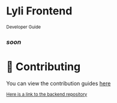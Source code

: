 # Lyli Frontend
<sup>Developer Guide</sup>

### *soon*

# 🤝 Contributing
You can view the contribution guides [here](contributing.md)

<sub>[Here is a link to the backend repository](https://github.com/UltronDevelopment/Lyli-Backend)</sub>